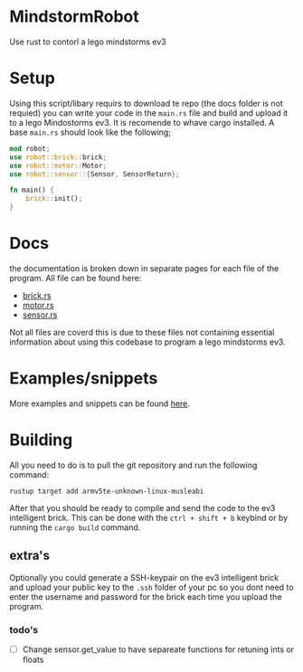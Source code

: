 # MindstormRobot
Use rust to contorl a lego mindstorms ev3

# Setup
Using this script/libary requirs to download te repo (the docs folder is not requied) you can write your code in the `main.rs` file and build and upload it to a lego Mindostorms ev3. It is recomende to whave cargo installed. A base `main.rs` should look like the following;
```rust
mod robot;
use robot::brick::brick;
use robot::motor::Motor;
use robot::sensor::{Sensor, SensorReturn};

fn main() {
    brick::init();
}
```
# Docs
the documentation is broken down in separate pages for each file of the program. All file can be found here:
- [brick.rs](/docs/brick.md)
- [motor.rs](/docs/motor.md)
- [sensor.rs](/docs/sensor.md)


Not all files are coverd this is due to these files not containing essential information about using this codebase to program a lego mindstorms ev3.

# Examples/snippets
More examples and snippets can be found [here](/docs/examples.md).

# Building
All you need to do is to pull the git repository and run the following command:
```
rustup target add armv5te-unknown-linux-musleabi
```

After that you should be ready to compile and send the code to the ev3 intelligent brick.
This can be done with the `ctrl + shift + b` keybind or by running the `cargo build` command.

## extra's
Optionally you could generate a SSH-keypair on the ev3 intelligent brick and upload your public key to the `.ssh` folder of your pc so you dont need to enter the username and password for the brick each time you upload the program.

### todo's
- [ ] Change sensor.get_value to have separeate functions for retuning ints or floats